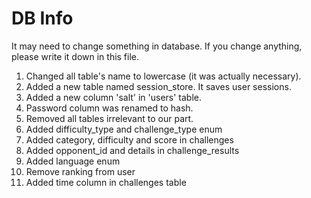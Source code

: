 # DB Info

It may need to change something in database. If you change anything, please write it down in this file.

1. Changed all table's name to lowercase (it was actually necessary).
2. Added a new table named session_store. It saves user sessions.
3. Added a new column 'salt' in 'users' table.
4. Password column was renamed to hash.
5. Removed all tables irrelevant to our part.
6. Added difficulty_type and challenge_type enum
7. Added category, difficulty and score in challenges
8. Added opponent_id and details in challenge_results
9. Added language enum
10. Remove ranking from user
11. Added time column in challenges table
